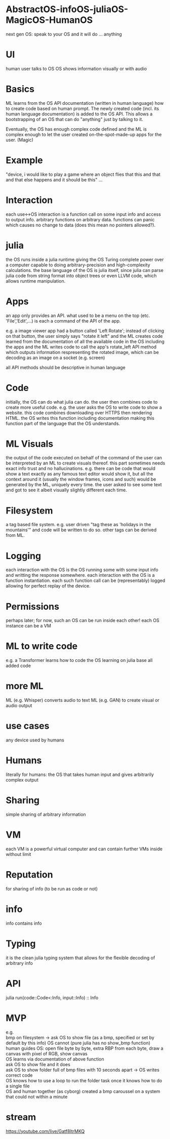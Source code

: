 # AbstractOS-infoOS-juliaOS-MagicOS-HumanOS
next gen OS: speak to your OS and it will do ... anything

# UI
human user talks to OS
OS shows information visually or with audio

# Basics
ML learns from the OS API documentation (written in human language) how to create code based on human prompt. The newly created code (incl. its human language documentation) is added to the OS API. This allows a bootstrapping of an OS that can do "anything" just by talking to it.

Eventually, the OS has enough complex code defined and the ML is complex enough to let the user created on-the-spot-made-up apps for the user.
(Magic)

# Example
"device, i would like to play a game where an object flies that this and that and that else happens and it should be this" ... <screen shows game>

# Interaction
each use<->OS interaction is a function call on some input info and access to output info. arbitrary functions on arbitrary data. functions can panic which causes no change to data (does this mean no pointers allowed?).

# julia
the OS runs inside a julia runtime giving the OS Turing complete power over a computer capable to doing arbitrary-precision and high-complexity calculations. the base language of the OS is julia itself, since julia can parse julia code from string format into object trees or even LLVM code, which allows runtime manipulation. 

# Apps
an app only provides an API. what used to be a menu on the top (etc. 'File','Edit',...) is each a command of the API of the app.

e.g. a image viewer app had a button called 'Left Rotate'; instead of clicking on that button, the user simply says "rotate it left" and the ML creates code learned from the documentation of all the available code in the OS including the apps and the ML writes code to call the app's rotate_left API method which outputs information respresenting the rotated image, which can be decoding as an image on a socket (e.g. screen)

all API methods should be descriptive in human language

# Code
initially, the OS can do what julia can do. the user then combines code to create more useful code. e.g. the user asks the OS to write code to show a website. this code combines downloading over HTTPS then rendering HTML. the OS writes this function including documentation making this function part of the language that the OS understands.

# ML Visuals
the output of the code executed on behalf of the command of the user can be interpreted by an ML to create visuals thereof. this part sometimes needs exact info trust and no hallucinations. e.g. there can be code that would show a text exactly as any famous text editor would show it, but all the context around it (usually the window frames, icons and such) would be generated by the ML, uniquely every time. 
the user asked to see some text and got to see it albeit visually slightly different each time.

# Filesystem
a tag based file system. e.g. user driven "tag these as 'holidays in the mountains'" and code will be written to do so. other tags can be derived from ML.

# Logging
each interaction with the OS is the OS running some with some input info and writting the response somewhere. each interaction with the OS is a function instantiation. each such function call can be (representably) logged allowing for perfect replay of the device.

# Permissions
perhaps later; for now, such an OS can be run inside each other! each OS instance can be a VM

# ML to write code
e.g. a Transformer learns how to code the OS learning on julia base all added code

# more ML
ML (e.g. Whisper) converts audio to text
ML (e.g. GAN) to create visual or audio output

# use cases
any device used by humans

# Humans
literally for humans: the OS that takes human input and gives arbitrarily complex output

# Sharing
simple sharing of arbitrary information

# VM
each VM is a powerful virtual computer and can contain further VMs inside without limit

# Reputation
for sharing of info (to be run as code or not)

# info
info contains info

# Typing
it is the clean julia typing system that allows for the flexible decoding of arbitrary info

# API
julia
run(code::Code<:Info, input::Info) :: Info

# MVP
e.g.  
bmp on filesystem -> ask OS to show file (as a bmp, specified or set by default by this info)
OS cannot (pure julia has no show_bmp function)  
human guides OS: open file byte by byte, extra RBP from each byte, draw a canvas with pixel of RGB, show canvas  
OS learns via documentation of above function  
ask OS to show file and it does  
ask OS to show folder full of bmp files with 10 seconds apart -> OS writes correct code  
OS knows how to use a loop to run the folder task once it knows how to do a single file  
OS and human together (as cyborg) created a bmp caroussel on a system that could not within a minute  

# stream
https://youtube.com/live/Gatf8ltrMKQ
